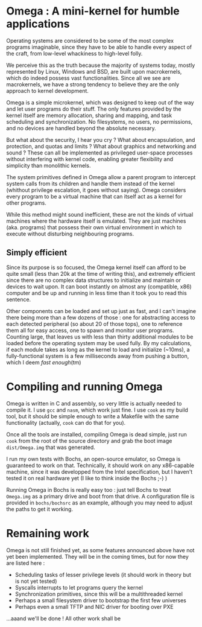 Omega : A mini-kernel for humble applications
=============================================

Operating systems are considered to be some of the most complex
programs imaginable, since they have to be able to handle every aspect
of the craft, from low-level whackiness to high-level folly.

We perceive this as the truth because the majority of systems today,
mostly represented by Linux, Windows and BSD, are built upon
macrokernels, which do indeed possess vast functionalities. Since all
we see are macrokernels, we have a strong tendency to believe they
are the only approach to kernel development.

Omega is a simple microkernel, which was designed to keep out of the
way and let user programs do their stuff. The only features provided
by the kernel itself are memory allocation, sharing and mapping, and
task scheduling and synchronization. No filesystems, no users, no
permissions, and no devices are handled beyond the absolute necessary.

But what about the security, I hear you cry ? What about
encapsulation, and protection, and quotas and limits ? What about
graphics and networking and sound ? These can all be implemented as
privileged user-space processes without interfering with kernel
code, enabling greater flexibility and simplicity than monolithic
kernels.

The system primitives defined in Omega allow a parent program to
intercept system calls from its children and handle them instead of
the kernel (whithout privilege escalation, it goes without saying).
Omega considers every program to be a virtual machine that can itself
act as a kernel for other programs. 

While this method might sound inefficient, these are not the kinds of
virtual machines where the hardware itself is emulated. They are just
machines (aka. programs) that possess their own virtual environment in
which to execute without disturbing neighbouring programs.

Simply efficient
----------------

Since its purpose is so focused, the Omega kernel itself can afford to
be quite small (less than 20k at the time of writing this), and
extremely efficient since there are no complex data structures to
initialize and maintain or devices to wait upon. It can boot instantly
on almost any (compatible, x86) computer and be up and running in less
time than it took you to read this sentence.

Other components can be loaded and set up just as fast, and I can't
imagine there being more than a few dozens of those : one for
abstracting access to each detected peripheral (so about 20 of those
tops), one to reference them all for easy access, one to spawn and
monitor user programs. Counting large, that leaves us with less than
thirty additional modules to be loaded before the operating system may
be used fully. By my calculations, if each module takes as long as the
kernel to load and initialize (~10ms), a fully-functional system is a
few milliseconds away from pushing a button, which I deem *fast enough*(tm)

Compiling and running Omega
===========================

Omega is written in C and assembly, so very little is actually needed
to compile it. I use `gcc` and `nasm`, which work just fine. I use
`cook` as my build tool, but it should be simple enough to write a
Makefile with the same functionality (actually, `cook` can do that for
you).

Once all the tools are installed, compiling Omega is dead simple, just
run `cook` from the root of the source directory and grab the boot
image `dist/Omega.img` that was generated.

I run my own tests with Bochs, an open-source emulator, so Omega is
guaranteed to work on that. Technically, it should work on any
x86-capable machine, since it was developped from the Intel
specification, but I haven't tested it on real hardware yet (I like to
think inside the Bochs ;-) )

Running Omega in Bochs is really easy too : just tell Bochs to treat
`Omega.img` as a primary drive and boot from that drive. A configuration
file is provided in `bochs/bochsrc` as an example, although you may need
to adjust the paths to get it working.

Remaining work
==============

Omega is not still finished yet, as some features announced above
have not yet been implemented. They will be in the coming times, but for
now they are listed here : 

  * Scheduling tasks of lesser privilege levels (it should work in theory but is not yet tested)
  * Syscalls interrupts to let programs query the kernel
  * Synchronization primitives, since this will be a multithreaded kernel
  * Perhaps a small filesystem driver to bootstrap the first few universes
  * Perhaps even a small TFTP and NIC driver for booting over PXE

...aaand we'll be done ! All other work shall be 

